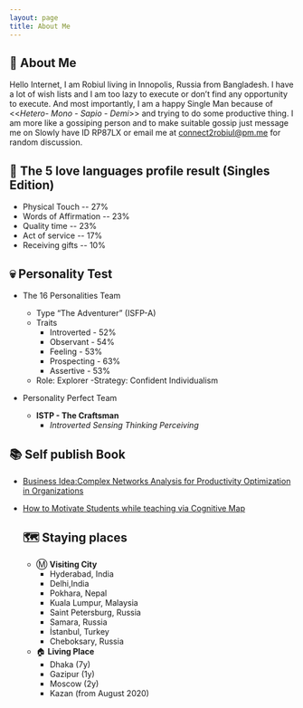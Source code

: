 ```yaml
---
layout: page
title: About Me
--- 
```


## 🐛 About Me 

Hello Internet, I am Robiul living in Innopolis, Russia from Bangladesh. I have a lot of wish lists and I am too lazy to execute or don’t find any opportunity to execute. And most importantly, I am a happy Single Man because of <<_Hetero- Mono - Sapio - Demi_>> and trying to do some productive thing. I am more like a gossiping person and to make suitable gossip just message me on Slowly have ID RP87LX or email me at connect2robiul@pm.me for random discussion.  

## 💙 The 5 love languages profile result (Singles Edition)

+ Physical Touch -- 27% 
+ Words of Affirmation -- 23%
+ Quality time -- 23%
+ Act of service -- 17%
+ Receiving gifts -- 10% 

## 💀 Personality Test 

+ The 16 Personalities Team

  - Type	“The Adventurer” (ISFP-A)
  - Traits	
    + Introverted	-	52%
    + Observant	-	54%
    + Feeling	-	53%
    + Prospecting	-	63%
    + Assertive	-	53%
  - Role:	Explorer
  -Strategy:	Confident Individualism

+ Personality Perfect Team 

  - **ISTP - The Craftsman**
    + *Introverted Sensing Thinking Perceiving* 



## 📚 Self publish Book 
+ [Business Idea:Complex Networks Analysis for Productivity Optimization in Organizations](https://www.amazon.com/dp/B08RWHXHMQ/ref=sr_1_1?dchild=1&qid=1609533261&refinements=p_27%3ARobiul+Islam&s=digital-text&sr=1-1&text=Robiul+Islam) 
+ [How to Motivate Students while teaching via Cognitive Map](https://www.amazon.com/Motivate-Students-while-teaching-Cognitive-ebook/dp/B08RP93Q6J/ref=sr_1_2?dchild=1&qid=1609533261&refinements=p_27%3ARobiul+Islam&s=digital-text&sr=1-2&text=Robiul+Islam) 




  
  ## 🗺️ Staying places
  
  + Ⓜ️ **Visiting City** 
    - Hyderabad,  India
    - Delhi,India
    - Pokhara, Nepal
    - Kuala Lumpur, Malaysia
    - Saint Petersburg, Russia
    - Samara, Russia 
    - İstanbul, Turkey 
    - Cheboksary, Russia 
  + 🏠 **Living Place**
    - Dhaka (7y)
    - Gazipur (1y)
    - Moscow (2y)
    - Kazan (from August 2020) 
  
